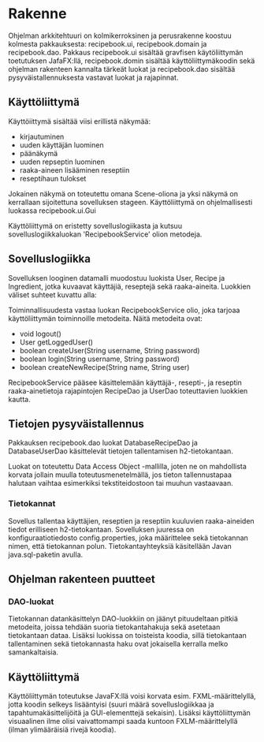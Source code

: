 # Rakenne

Ohjelman arkkitehtuuri on kolmikerroksinen ja perusrakenne koostuu kolmesta pakkauksesta: recipebook.ui, recipebook.domain ja recipebook.dao. Pakkaus recipebook.ui sisältää gravfisen käytöliittymän toetutuksen JafaFX:llä, recipebook.domin sisältää käyttöliittymäkoodin sekä ohjelman rakenteen kannalta tärkeät luokat ja recipebook.dao sisältää pysyväistallennuksesta vastavat luokat ja rajapinnat.

## Käyttöliittymä

Käyttöiittymä sisältää viisi erillistä näkymää:
- kirjautuminen
- uuden käyttäjän luominen
- päänäkymä
- uuden repseptin luominen
- raaka-aineen lisääminen reseptiin
- reseptihaun tulokset

Jokainen näkymä on toteutettu omana Scene-oliona ja yksi näkymä on kerrallaan sijoitettuna sovelluksen stageen. Käyttöliittymä on ohjelmallisesti luokassa recipebook.ui.Gui

Käyttöliittymä on eristetty sovelluslogiikasta ja kutsuu sovelluslogiikkaluokan 'RecipebookService' olion metodeja.

## Sovelluslogiikka

Sovelluksen looginen datamalli muodostuu luokista User, Recipe ja Ingredient, jotka kuvaavat käyttäjiä, reseptejä sekä raaka-aineita. Luokkien väliset suhteet kuvattu alla:

Toiminnallisuudesta vastaa luokan RecipebookService olio, joka tarjoaa käyttöliittymän toiminnoille metodeita. Näitä metodeita ovat:
- void logout()
- User getLoggedUser()
- boolean createUser(String username, String password)
- boolean login(String username, String password)
- boolean createNewRecipe(String name, String user)

RecipebookService pääsee käsittelemään käyttäjä-, resepti-, ja reseptin raaka-ainetietoja rajapintojen RecipeDao ja UserDao toteuttavien luokkien kautta.

## Tietojen pysyväistallennus

Pakkauksen recipebook.dao luokat DatabaseRecipeDao ja DatabaseUserDao käsittelevät tietojen tallentamisen h2-tietokantaan.

Luokat on toteutettu Data Access Object -mallilla, joten ne on mahdollista korvata jollain muulla toteutusmenetelmällä, jos tieton tallennustapaa halutaan vaihtaa esimerkiksi tekstiteidostoon tai muuhun vastaavaan.

### Tietokannat

Sovellus tallentaa käyttäjien, reseptien ja reseptiin kuuluvien raaka-aineiden tiedot erilliseen h2-tietokantaan. Sovelluksen juuressa on konfiguraatiotiedosto config.properties, joka määrittelee sekä tietokannan nimen, että tietokannan polun. Tietokantayhteyksiä käsitellään Javan java.sql-paketin avulla.

## Ohjelman rakenteen puutteet

### DAO-luokat

Tietokannan datankäsittelyn DAO-luokkiin on jäänyt pituudeltaan pitkiä metodeita, joissa tehdään suoria tietokantahakuja sekä asetetaan tietokantaan dataa. Lisäksi luokissa on toisteista koodia, sillä tietokantaan tallentaminen sekä tietokannasta haku ovat jokaisella kerralla melko samankaltaisia.

## Käyttöliittymä

Käyttöliittymän toteutukse JavaFX:llä voisi korvata esim. FXML-määrittelyllä, jotta koodin selkeys lisääntyisi (suuri määrä sovelluslogiikkaa ja tapahtumakäsittelijöitä ja GUI-elementtejä sekaisin). Lisäksi käyttöliittymän visuaalinen ilme olisi vaivattomampi saada kuntoon FXLM-määrittelyllä (ilman ylimääräisiä rivejä koodia).
